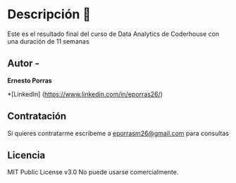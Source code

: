# Descripción 🌴
Este es el resultado final del curso de Data Analytics de Coderhouse con una duración de 11 semanas

## Autor - 
**Ernesto Porras**

*[LinkedIn] (https://www.linkedin.com/in/eporras26/)

## Contratación
Si quieres contratarme escribeme a eporrasm26@gmail.com para consultas

## Licencia 
MIT Public License v3.0
No puede usarse comercialmente.

